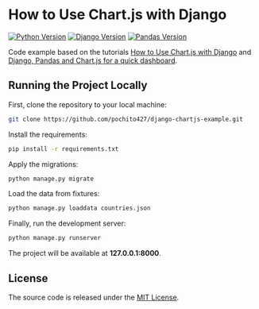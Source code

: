 # How to Use Chart.js with Django

[![Python Version](https://img.shields.io/badge/python-3.9.1-brightgreen.svg)](https://python.org)
[![Django Version](https://img.shields.io/badge/django-3.0.2-brightgreen.svg)](https://djangoproject.com)
[![Pandas Version](https://img.shields.io/badge/pandas-1.2.4-brightgreen.svg)](https://pandas.pydata.org)

Code example based on the tutorials [How to Use Chart.js with Django](https://simpleisbetterthancomplex.com/tutorial/2020/01/19/how-to-use-chart-js-with-django.html) and [Django, Pandas and Chart.js for a quick dashboard](https://towardsdatascience.com/django-pandas-and-chart-js-for-a-quick-dashboard-e261bce38bee).

## Running the Project Locally

First, clone the repository to your local machine:

```bash
git clone https://github.com/pochito427/django-chartjs-example.git
```

Install the requirements:

```bash
pip install -r requirements.txt
```

Apply the migrations:

```bash
python manage.py migrate
```

Load the data from fixtures:

```bash
python manage.py loaddata countries.json
```

Finally, run the development server:

```bash
python manage.py runserver
```

The project will be available at **127.0.0.1:8000**.


## License

The source code is released under the [MIT License](https://github.com/pochito427/django-chartjs-example/blob/master/LICENSE).